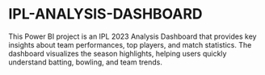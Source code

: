 # IPL-ANALYSIS-DASHBOARD
This Power BI project is an IPL 2023 Analysis Dashboard that provides key insights about team performances, top players, and match statistics. The dashboard visualizes the season highlights, helping users quickly understand batting, bowling, and team trends.
